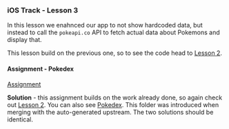 ### iOS Track - Lesson 3

In this lesson we enahnced our app to not show hardcoded data, but instead
to call the `pokeapi.co` API to fetch actual data about Pokemons and display that.

This lesson build on the previous one, so to see the code head to [Lesson 2](../lesson-2/Pokedex).

#### Assignment - Pokedex
[Assignment](https://cs50.harvard.edu/x/2020/tracks/mobile/ios/pokedex/)

**Solution** - this assignment builds on the work already done, so again check out [Lesson 2](../lesson-2/Pokedex).
You can also see [Pokedex](Pokedex). This folder was introduced when merging with the auto-generated upstream.
The two solutions should be identical.
